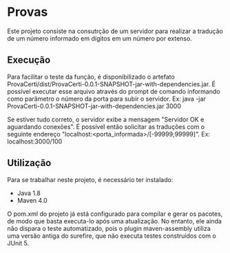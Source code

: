 # Provas
Este projeto consiste na consutrção de um servidor para realizar a tradução de um número informado em dígitos em um número por extenso.

## Execução
Para facilitar o teste da função, é disponibilizado o artefato ProvaCerti/dist/ProvaCerti-0.0.1-SNAPSHOT-jar-with-dependencies.jar. É possível executar esse arquivo através do prompt de comando informando como parâmetro o número da porta para subir o servidor.
Ex: java -jar ProvaCerti-0.0.1-SNAPSHOT-jar-with-dependencies.jar 3000

Se estiver tudo correto, o servidor exibe a mensagem "Servidor OK e aguardando conexões". É possível então solicitar as traduções com o seguinte endereço "localhost:<porta_informada>/[-99999;99999]".
Ex: localhost:3000/100

## Utilização
Para se trabalhar neste projeto, é necessário ter instalado:
- Java 1.8
- Maven 4.0

O pom.xml do projeto já está configurado para compilar e gerar os pacotes, de modo que basta executa-lo após uma atualização. No entanto, ele ainda não dispara o teste automatizado, pois o plugin maven-assembly utiliza uma versão antiga do surefire, que não executa testes construídos com o JUnit 5.
